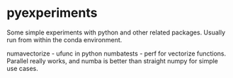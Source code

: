# pyexperiments

Some simple experiments with python and other related packages. Usually run from within the
conda environment.

numavectorize - ufunc in python
numbatests - perf for vectorize functions. Parallel really works, and numba is better than straight numpy for simple use cases.

